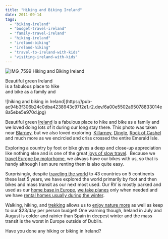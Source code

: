 ```yaml
---
title: "Hiking and Biking Ireland"
date: 2011-09-14
tags: 
  - "biking-ireland"
  - "budget-travel-ireland"
  - "family-travel-ireland"
  - "hiking-ireland"
  - "ireland-biking"
  - "ireland-hiking"
  - "travel-to-ireland-with-kids"
  - "visiting-ireland-with-kids"
---
```


![IMG_7599](https://pub-ac94b3f306b24c0dba4238943c97f2e1.r2.dev/6a00e5502a950788330153906b7bec970b.jpg) Hiking and Biking Ireland

Beautiful green Ireland  
is a fabulous place to hike  
and bike as a family and

<!--more--> ![hiking and biking in Ireland](https://pub-ac94b3f306b24c0dba4238943c97f2e1.r2.dev/6a00e5502a95078833014e8a5ebe5e970d.jpg)  
  
Beautiful green [Ireland](http://en.wikipedia.org/wiki/Ireland "ireland") is a fabulous place to hike and bike as a family and we loved doing lots of it during our long stay there. This photo was taken near [Blarney](http://soultravelers3new.local/2009/10/family-travel-photo-ireland-blarney-stone-castles-exploring-adventure-motorhome.html "Blarney family vacation"), but we also loved exploring  [Killarney](http://soultravelers3new.local/2010/03/family-travel-photo-ireland-st-patricks-day-killarney-ring-of-kerry-traditional-muckross-farms.html "Kilarney family vacation"), [Dingle](http://soultravelers3new.local/2010/01/family-travel-photo-ireland-dingle-fusia-red-flower-green-landscape.html "dingle family vacation"), [Rock of Cashel](http://soultravelers3new.local/2009/08/family-travel-photo-ireland-rock-of-cashel-st-pat.html "Rock of Cashel photo") and much more as we encircled and criss crossed the entire Emerald Isle.  
  
Exploring a country by foot or bike gives a deep and close-up appreciation like nothing else and is one of the great [joys of slow travel](http://soultravelers3new.local/2011/07/what-our-nomadic-travel-lifestyle-looks-like-family-fun.html "joys of slow travel").  Because we [travel Europe by motorhome](http://soultravelers3new.local/2010/05/camping-europe-in-a-motorhome-rv-5-best-sites-roadtrip-europe-family-travel-budget-best-price.html "travel europe by motorhome"), we always have our bikes with us, so that is handy although I am sure renting them is also quite easy.  
  
Surprisingly, despite [traveling the world](http://soultravelers3new.local/2008/06/how-to-do-exten.html "traveling the world") to 43 countries on 5 continents these last 5 years, we have explored the world primarily by foot and then bikes and mass transit as our next most used. Our RV is mostly parked and used as our [home base in Europe](http://soultravelers3new.local/2011/06/road-trip-europe-plan-then-improvise.html "motorhome home base in europe"), [we take planes](http://soultravelers3new.local/2011/08/leaving-on-a-jet-plane-just-like-the-song-we-are-leaving-on-a-jet-plane-but-we.html "we take planes") only when needed and we have [rental homes usually during the winter](http://soultravelers3new.local/2011/01/tropical-winter-home-in-penang-malaysia-location-indenpendent-digital-nomad-long-term-travel-tips-.html "rental homes during the winter").  
  
Walking, hiking, and [trekking](http://soultravelers3new.local/2011/07/tigers-nest-in-paro-bhutan.html "trekking") allows us to [enjoy nature more](http://soultravelers3new.local/2011/07/beautiful-butterfly-flowers-and-family-travel.html "enjoy water more") as well as keep to our $23/day per person budget! One warning though, Ireland in July and August is colder and rainier than Spain in deepest winter and the mass transit is the worst in Europe outside of Dublin.  
  
Have you done any hiking or biking in Ireland?
